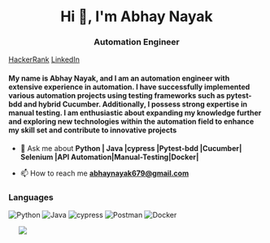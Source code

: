 <h1 align="center">Hi 👋, I'm Abhay Nayak</h1>
<h3 align="center">Automation Engineer</h3>

[HackerRank](https://www.hackerrank.com/profile/abhaynayak679)
[LinkedIn](https://www.linkedin.com/in/abhay-nayak-aa9741173)

#### My name is Abhay Nayak, and I am an automation engineer with extensive experience in automation. I have successfully implemented various automation projects using testing frameworks such as pytest-bdd and hybrid Cucumber. Additionally, I possess strong expertise in manual testing. I am enthusiastic about expanding my knowledge further and exploring new technologies within the automation field to enhance my skill set and contribute to innovative projects

- 💬 Ask me about **Python | Java |cypress |Pytest-bdd |Cucumber| Selenium |API Automation|Manual-Testing|Docker|**

- 📫 How to reach me **abhaynayak679@gmail.com**

### Languages

![Python](https://img.shields.io/badge/python-3670A0?style=for-the-badge&logo=python&logoColor=ffdd54)
![Java](https://img.shields.io/badge/java-%23ED8B00.svg?style=for-the-badge&logo=openjdk&logoColor=pink&color=05122A)
![cypress](https://img.shields.io/badge/-cypress-%23E5E5E5?style=for-the-badge&logo=cypress&logoColor=058a5e)
![Postman](https://img.shields.io/badge/Postman-FF6C37?style=for-the-badge&logo=postman&logoColor=white)
![Docker](https://img.shields.io/badge/docker-%230db7ed.svg?style=for-the-badge&logo=docker&logoColor=white)

<a style="padding:20px"> 
  <img src="https://github-readme-stats.vercel.app/api/top-langs/?username=abhay123nayak&bg_color=DEG&langs_count=4&layout=compact&hide_title=true&card_width=250&hide_border=true&custom_title=Top%20Languages%20(%25)&exclude_repo=repo1,repo2&langs=python,java,html,css">
</a>


